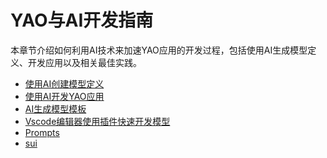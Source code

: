 # YAO与AI开发指南

本章节介绍如何利用AI技术来加速YAO应用的开发过程，包括使用AI生成模型定义、开发应用以及相关最佳实践。

<!-- links begin -->

- [使用AI创建模型定义](使用AI创建模型定义.md)
- [使用AI开发YAO应用](使用AI开发YAO应用.md)
- [AI生成模型模板](AI生成模型模板.md)
- [Vscode编辑器使用插件快速开发模型](Vscode编辑器使用插件快速开发模型.md)
- [Prompts](Prompts/index)
- [sui](sui/index)
<!-- links end -->
